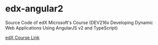 # edx-angular2

Source Code of edX Microsoft's Course (DEV216x Developing Dynamic Web Applications Using AngularJS v2 and TypeScript)

<a href="https://courses.edx.org/courses/course-v1:Microsoft+DEV216x+2T2016/">edX Course Link</a>
